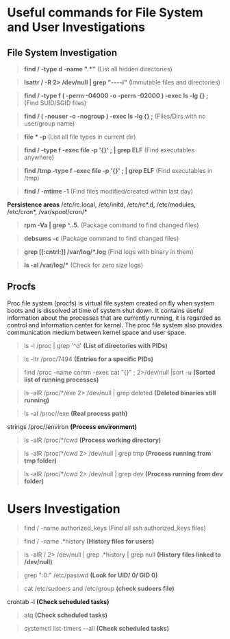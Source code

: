 # Useful commands for File System and User Investigations

## File System Investigation
>__find / -type d -name ".*"__        (List all hidden directories)

>__lsattr / -R 2> /dev/null | grep "\----i"__    (Immutable files and directories)

>__find / -type f \( -perm -04000 -o -perm -02000 \) -exec ls -lg {} \;__    (Find SUID/SGID files)

>__find / \( -nouser -o -nogroup \) -exec ls -lg  {} \;__     (Files/Dirs with no user/group name)

>__file * -p__     (List all file types in current dir)

>__find / -type f -exec file -p '{}' \; |  grep ELF__      (Find executables anywhere)

>__find /tmp -type f -exec file -p '{}' \; |  grep ELF__     (Find executables in /tmp)

>__find / -mtime -1__        (Find files modified/created within last day)

__Persistence areas__
/etc/rc.local, /etc/initd, /etc/rc*.d, /etc/modules, /etc/cron*, /var/spool/cron/*    

>__rpm -Va | grep ^..5.__     (Package command to find changed files)

>__debsums -c__         (Package command to find changed files)

>__grep [[:cntrl:]] /var/log/*.log__       (Find logs with binary in them)

>__ls -al /var/log/*__            (Check for zero size logs)

## Procfs  
Proc file system (procfs) is virtual file system created on fly when system boots and is dissolved at time of system shut down. It contains useful information about the processes that are currently running, it is regarded as control and information center for kernel. The proc file system also provides communication medium between kernel space and user space.

>ls -l /proc | grep '^d'  __(List of directories with PIDs)__

>ls -ltr /proc/7494    __(Entries for a specific PIDs)__

>find /proc -name comm -exec cat "{}" \; 2>/dev/null |sort -u    __(Sorted list of running processes)__

>ls -alR /proc/*/exe 2> /dev/null |  grep deleted       __(Deleted binaries still running)__

>ls -al /proc/<PID>/exe      __(Real process path)__

strings /proc/<PID>/environ    __(Process environment)__

>ls -alR /proc/*/cwd      __(Process working directory)__

>ls -alR /proc/*/cwd 2> /dev/null | grep tmp   __(Process running from tmp folder)__

>ls -alR /proc/*/cwd 2> /dev/null | grep dev   __(Process running from dev folder)__

# Users Investigation

>find / -name authorized_keys      (Find all ssh authorized_keys files)

>find / -name .*history       __(History files for users)__

>ls -alR / 2> /dev/null | grep .*history |  grep null     __(History files linked to /dev/null)__

>grep ":0:" /etc/passwd      __(Look for UID/ 0/ GID 0)__

>cat /etc/sudoers and /etc/group      __(check sudoers file)__

crontab -l        __(Check scheduled tasks)__

>atq             __(Check scheduled tasks)__

>systemctl list-timers  --all     __(Check scheduled tasks)__
